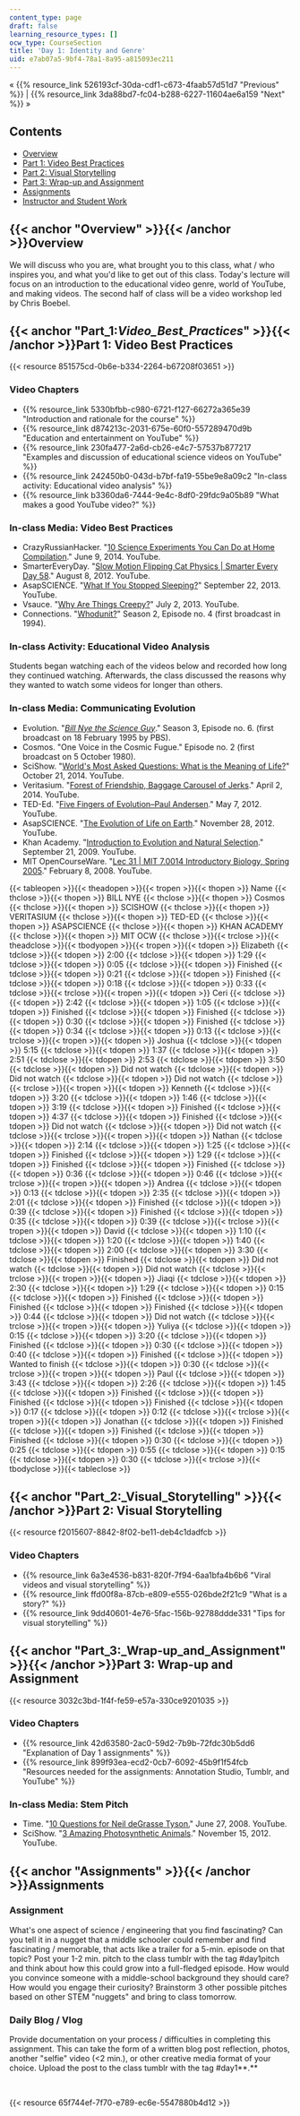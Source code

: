 ```yaml
---
content_type: page
draft: false
learning_resource_types: []
ocw_type: CourseSection
title: 'Day 1: Identity and Genre'
uid: e7ab07a5-9bf4-78a1-8a95-a815093ec211
---
```

« {{% resource_link 526193cf-30da-cdf1-c673-4faab57d51d7 "Previous" %}} | {{% resource_link 3da88bd7-fc04-b288-6227-11604ae6a159 "Next" %}} »

## Contents

- [Overview](#Overview)
- [Part 1: Video Best Practices](#Part_1:_Video_Best_Practices_)
- [Part 2: Visual Storytelling](#Part_2:_Visual_Storytelling)
- [Part 3: Wrap-up and Assignment](#Part_3:_Wrap-up_and_Assignment)
- [Assignments](#Assignments)
- [Instructor and Student Work](#Instructor_and_Student_Work)

## {{< anchor "Overview" >}}{{< /anchor >}}Overview

We will discuss who you are, what brought you to this class, what / who inspires you, and what you'd like to get out of this class. Today's lecture will focus on an introduction to the educational video genre, world of YouTube, and making videos. The second half of class will be a video workshop led by Chris Boebel.

## {{< anchor "Part_1:_Video_Best_Practices_" >}}{{< /anchor >}}Part 1: Video Best Practices

{{< resource 851575cd-0b6e-b334-2264-b67208f03651 >}}

### Video Chapters

- {{% resource_link 5330bfbb-c980-6721-f127-66272a365e39 "Introduction and rationale for the course" %}}
- {{% resource_link d874213c-2031-675e-60f0-557289470d9b "Education and entertainment on YouTube" %}}
- {{% resource_link 230fa477-2a6d-cb26-e4c7-57537b877217 "Examples and discussion of educational science videos on YouTube" %}}
- {{% resource_link 242450b0-043d-b7bf-fa19-55be9e8a09c2 "In-class activity: Educational video analysis" %}}
- {{% resource_link b3360da6-7444-9e4c-8df0-29fdc9a05b89 "What makes a good YouTube video?" %}}

### In-class Media: Video Best Practices

- CrazyRussianHacker. "[10 Science Experiments You Can Do at Home Compilation](https://youtu.be/YXfTNcnF9rM)." June 9, 2014. YouTube.
- SmarterEveryDay. "[Slow Motion Flipping Cat Physics | Smarter Every Day 58](https://youtu.be/RtWbpyjJqrU)." August 8, 2012. YouTube.
- AsapSCIENCE. "[What If You Stopped Sleeping?](https://youtu.be/nNhDkKAvxFk)" September 22, 2013. YouTube.
- Vsauce. "[Why Are Things Creepy?](https://youtu.be/PEikGKDVsCc)" July 2, 2013. YouTube.
- Connections. "[Whodunit?](https://youtu.be/8xSzT0u7G60)" Season 2, Episode no. 4 (first broadcast in 1994).

### In-class Activity: Educational Video Analysis

Students began watching each of the videos below and recorded how long they continued watching. Afterwards, the class discussed the reasons why they wanted to watch some videos for longer than others.

### In-class Media: Communicating Evolution

- Evolution. "[_Bill Nye the Science Guy_](https://www.amazon.com/gp/product/B00MJ1KOYA/ref=dv_dp_ep9)." Season 3, Episode no. 6. (first broadcast on 18 February 1995 by PBS).
- Cosmos. "One Voice in the Cosmic Fugue." Episode no. 2 (first broadcast on 5 October 1980).
- SciShow. "[World's Most Asked Questions: What is the Meaning of Life?](https://youtu.be/X28v7auNius)" October 21, 2014. YouTube.
- Veritasium. "[Forest of Friendship, Baggage Carousel of Jerks](https://youtu.be/-zShHRkwSoI)." April 2, 2014. YouTube.
- TED-Ed. "[Five Fingers of Evolution–Paul Andersen](https://youtu.be/5NdMnlt2keE)." May 7, 2012. YouTube.
- AsapSCIENCE. "[The Evolution of Life on Earth](https://youtu.be/H2_6cqa2cP4)." November 28, 2012. YouTube.
- Khan Academy. "[Introduction to Evolution and Natural Selection](https://youtu.be/GcjgWov7mTM)." September 21, 2009. YouTube.
- MIT OpenCourseWare. "[Lec 31 | MIT 7.0014 Introductory Biology, Spring 2005](https://youtu.be/LBR4pEC7kwU)." February 8, 2008. YouTube.

{{< tableopen >}}{{< theadopen >}}{{< tropen >}}{{< thopen >}}
Name
{{< thclose >}}{{< thopen >}}
BILL NYE
{{< thclose >}}{{< thopen >}}
Cosmos
{{< thclose >}}{{< thopen >}}
SCISHOW
{{< thclose >}}{{< thopen >}}
VERITASIUM
{{< thclose >}}{{< thopen >}}
TED-ED
{{< thclose >}}{{< thopen >}}
ASAPSCIENCE
{{< thclose >}}{{< thopen >}}
KHAN ACADEMY
{{< thclose >}}{{< thopen >}}
MIT OCW
{{< thclose >}}{{< trclose >}}{{< theadclose >}}{{< tbodyopen >}}{{< tropen >}}{{< tdopen >}}
Elizabeth
{{< tdclose >}}{{< tdopen >}}
2:00
{{< tdclose >}}{{< tdopen >}}
1:29
{{< tdclose >}}{{< tdopen >}}
0:05
{{< tdclose >}}{{< tdopen >}}
Finished
{{< tdclose >}}{{< tdopen >}}
0:21
{{< tdclose >}}{{< tdopen >}}
Finished
{{< tdclose >}}{{< tdopen >}}
0:18
{{< tdclose >}}{{< tdopen >}}
0:33
{{< tdclose >}}{{< trclose >}}{{< tropen >}}{{< tdopen >}}
Ceri
{{< tdclose >}}{{< tdopen >}}
2:42
{{< tdclose >}}{{< tdopen >}}
1:05
{{< tdclose >}}{{< tdopen >}}
Finished
{{< tdclose >}}{{< tdopen >}}
Finished
{{< tdclose >}}{{< tdopen >}}
0:30
{{< tdclose >}}{{< tdopen >}}
Finished
{{< tdclose >}}{{< tdopen >}}
0:34
{{< tdclose >}}{{< tdopen >}}
0:13
{{< tdclose >}}{{< trclose >}}{{< tropen >}}{{< tdopen >}}
Joshua
{{< tdclose >}}{{< tdopen >}}
5:15
{{< tdclose >}}{{< tdopen >}}
1:37
{{< tdclose >}}{{< tdopen >}}
2:51
{{< tdclose >}}{{< tdopen >}}
2:53
{{< tdclose >}}{{< tdopen >}}
3:50
{{< tdclose >}}{{< tdopen >}}
Did not watch
{{< tdclose >}}{{< tdopen >}}
Did not watch
{{< tdclose >}}{{< tdopen >}}
Did not watch
{{< tdclose >}}{{< trclose >}}{{< tropen >}}{{< tdopen >}}
Kenneth
{{< tdclose >}}{{< tdopen >}}
3:20
{{< tdclose >}}{{< tdopen >}}
1:46
{{< tdclose >}}{{< tdopen >}}
3:19
{{< tdclose >}}{{< tdopen >}}
Finished
{{< tdclose >}}{{< tdopen >}}
4:37
{{< tdclose >}}{{< tdopen >}}
Finished
{{< tdclose >}}{{< tdopen >}}
Did not watch
{{< tdclose >}}{{< tdopen >}}
Did not watch
{{< tdclose >}}{{< trclose >}}{{< tropen >}}{{< tdopen >}}
Nathan
{{< tdclose >}}{{< tdopen >}}
2:14
{{< tdclose >}}{{< tdopen >}}
1:25
{{< tdclose >}}{{< tdopen >}}
Finished
{{< tdclose >}}{{< tdopen >}}
1:29
{{< tdclose >}}{{< tdopen >}}
Finished
{{< tdclose >}}{{< tdopen >}}
Finished
{{< tdclose >}}{{< tdopen >}}
0:36
{{< tdclose >}}{{< tdopen >}}
0:46
{{< tdclose >}}{{< trclose >}}{{< tropen >}}{{< tdopen >}}
Andrea
{{< tdclose >}}{{< tdopen >}}
0:13
{{< tdclose >}}{{< tdopen >}}
2:35
{{< tdclose >}}{{< tdopen >}}
2:01
{{< tdclose >}}{{< tdopen >}}
Finished
{{< tdclose >}}{{< tdopen >}}
0:39
{{< tdclose >}}{{< tdopen >}}
Finished
{{< tdclose >}}{{< tdopen >}}
0:35
{{< tdclose >}}{{< tdopen >}}
0:39
{{< tdclose >}}{{< trclose >}}{{< tropen >}}{{< tdopen >}}
David
{{< tdclose >}}{{< tdopen >}}
1:10
{{< tdclose >}}{{< tdopen >}}
1:20
{{< tdclose >}}{{< tdopen >}}
1:40
{{< tdclose >}}{{< tdopen >}}
2:00
{{< tdclose >}}{{< tdopen >}}
3:30
{{< tdclose >}}{{< tdopen >}}
Finished
{{< tdclose >}}{{< tdopen >}}
Did not watch
{{< tdclose >}}{{< tdopen >}}
Did not watch
{{< tdclose >}}{{< trclose >}}{{< tropen >}}{{< tdopen >}}
Jiaqi
{{< tdclose >}}{{< tdopen >}}
2:30
{{< tdclose >}}{{< tdopen >}}
1:29
{{< tdclose >}}{{< tdopen >}}
0:15
{{< tdclose >}}{{< tdopen >}}
Finished
{{< tdclose >}}{{< tdopen >}}
Finished
{{< tdclose >}}{{< tdopen >}}
Finished
{{< tdclose >}}{{< tdopen >}}
0:44
{{< tdclose >}}{{< tdopen >}}
Did not watch
{{< tdclose >}}{{< trclose >}}{{< tropen >}}{{< tdopen >}}
Yuliya
{{< tdclose >}}{{< tdopen >}}
0:15
{{< tdclose >}}{{< tdopen >}}
3:20
{{< tdclose >}}{{< tdopen >}}
Finished
{{< tdclose >}}{{< tdopen >}}
0:30
{{< tdclose >}}{{< tdopen >}}
0:40
{{< tdclose >}}{{< tdopen >}}
Finished
{{< tdclose >}}{{< tdopen >}}
Wanted to finish
{{< tdclose >}}{{< tdopen >}}
0:30
{{< tdclose >}}{{< trclose >}}{{< tropen >}}{{< tdopen >}}
Paul
{{< tdclose >}}{{< tdopen >}}
3:43
{{< tdclose >}}{{< tdopen >}}
2:26
{{< tdclose >}}{{< tdopen >}}
1:45
{{< tdclose >}}{{< tdopen >}}
Finished
{{< tdclose >}}{{< tdopen >}}
Finished
{{< tdclose >}}{{< tdopen >}}
Finished
{{< tdclose >}}{{< tdopen >}}
0:17
{{< tdclose >}}{{< tdopen >}}
0:12
{{< tdclose >}}{{< trclose >}}{{< tropen >}}{{< tdopen >}}
Jonathan
{{< tdclose >}}{{< tdopen >}}
Finished
{{< tdclose >}}{{< tdopen >}}
Finished
{{< tdclose >}}{{< tdopen >}}
Finished
{{< tdclose >}}{{< tdopen >}}
0:30
{{< tdclose >}}{{< tdopen >}}
0:25
{{< tdclose >}}{{< tdopen >}}
0:55
{{< tdclose >}}{{< tdopen >}}
0:15
{{< tdclose >}}{{< tdopen >}}
0:30
{{< tdclose >}}{{< trclose >}}{{< tbodyclose >}}{{< tableclose >}}

## {{< anchor "Part_2:_Visual_Storytelling" >}}{{< /anchor >}}Part 2: Visual Storytelling

{{< resource f2015607-8842-8f02-be11-deb4c1dadfcb >}}

### Video Chapters

- {{% resource_link 6a3e4536-b831-820f-7f94-6aa1bfa4b6b6 "Viral videos and visual storytelling" %}}
- {{% resource_link ffd00f8a-87cb-e809-e555-026bde2f21c9 "What is a story?" %}}
- {{% resource_link 9dd40601-4e76-5fac-156b-92788ddde331 "Tips for visual storytelling" %}}

## {{< anchor "Part_3:_Wrap-up_and_Assignment" >}}{{< /anchor >}}Part 3: Wrap-up and Assignment

{{< resource 3032c3bd-1f4f-fe59-e57a-330ce9201035 >}}

### Video Chapters

- {{% resource_link 42d63580-2ac0-59d2-7b9b-72fdc30b5dd6 "Explanation of Day 1 assignments" %}}
- {{% resource_link 899f93ea-ecd2-0cb7-6092-45b9f1f54fcb "Resources needed for the assignments: Annotation Studio, Tumblr, and YouTube" %}}

### In-class Media: Stem Pitch

- Time. "[10 Questions for Neil deGrasse Tyson.](https://youtu.be/wiOwqDmacJo)" June 27, 2008. YouTube.
- SciShow. "[3 Amazing Photosynthetic Animals](https://youtu.be/AcX2n1rC4W4)." November 15, 2012. YouTube.

## {{< anchor "Assignments" >}}{{< /anchor >}}Assignments

### Assignment

What's one aspect of science / engineering that you find fascinating? Can you tell it in a nugget that a middle schooler could remember and find fascinating / memorable, that acts like a trailer for a 5-min. episode on that topic? Post your 1-2 min. pitch to the class tumblr with the tag #day1pitch and think about how this could grow into a full-fledged episode. How would you convince someone with a middle-school background they should care? How would you engage their curiosity? Brainstorm 3 other possible pitches based on other STEM "nuggets" and bring to class tomorrow.

### Daily Blog / Vlog

Provide documentation on your process / difficulties in completing this assignment. This can take the form of a written blog post reflection, photos, another "selfie" video (\<2 min.), or other creative media format of your choice. Upload the post to the class tumblr with the tag #day1**.**

 

{{< resource 65f744ef-7f70-e789-ec6e-5547880b4d12 >}}